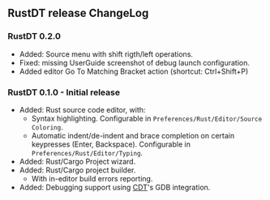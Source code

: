 ## RustDT release ChangeLog

### RustDT 0.2.0
 * Added: Source menu with shift rigth/left operations.
 * Fixed: missing UserGuide screenshot of debug launch configuration.
 * Added editor Go To Matching Bracket action (shortcut: Ctrl+Shift+P)

### RustDT 0.1.0 - Initial release 
 * Added: Rust source code editor, with:
   * Syntax highlighting. Configurable in `Preferences/Rust/Editor/Source Coloring`. 
   * Automatic indent/de-indent and brace completion on certain keypresses (Enter, Backspace). Configurable in `Preferences/Rust/Editor/Typing`.
 * Added: Rust/Cargo Project wizard.
 * Added: Rust/Cargo project builder.
   * With in-editor build errors reporting.
 * Added: Debugging support using [CDT](https://eclipse.org/cdt/)'s GDB integration. 
 
